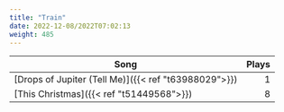```yaml
---
title: "Train"
date: 2022-12-08/2022T07:02:13
weight: 485
---
```




 Song | Plays 
----- | -----:
[Drops of Jupiter (Tell Me)]({{< ref "t63988029">}}) | 1
[This Christmas]({{< ref "t51449568">}}) | 8
